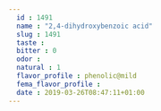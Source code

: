```yaml
---
  id : 1491
  name : "2,4-dihydroxybenzoic acid"
  slug : 1491
  taste : 
  bitter : 0
  odor : 
  natural : 1
  flavor_profile : phenolic@mild
  fema_flavor_profile : 
  date : 2019-03-26T08:47:11+01:00
---
```



